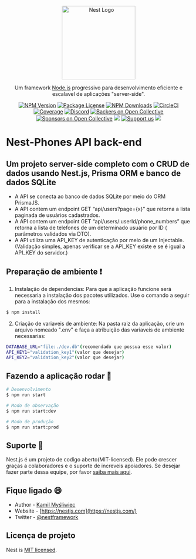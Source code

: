 <p align="center">
  <a href="http://nestjs.com/" target="blank"><img src="https://nestjs.com/img/logo-small.svg" width="200" alt="Nest Logo" /></a>
</p>

  <p align="center">Um framework <a href="http://nodejs.org" target="_blank">Node.js</a> progressivo para desenvolvimento eficiente e escalavel de aplicações "server-side".</p>
    <p align="center">
<a href="https://www.npmjs.com/~nestjscore" target="_blank"><img src="https://img.shields.io/npm/v/@nestjs/core.svg" alt="NPM Version" /></a>
<a href="https://www.npmjs.com/~nestjscore" target="_blank"><img src="https://img.shields.io/npm/l/@nestjs/core.svg" alt="Package License" /></a>
<a href="https://www.npmjs.com/~nestjscore" target="_blank"><img src="https://img.shields.io/npm/dm/@nestjs/common.svg" alt="NPM Downloads" /></a>
<a href="https://circleci.com/gh/nestjs/nest" target="_blank"><img src="https://img.shields.io/circleci/build/github/nestjs/nest/master" alt="CircleCI" /></a>
<a href="https://coveralls.io/github/nestjs/nest?branch=master" target="_blank"><img src="https://coveralls.io/repos/github/nestjs/nest/badge.svg?branch=master#9" alt="Coverage" /></a>
<a href="https://discord.gg/G7Qnnhy" target="_blank"><img src="https://img.shields.io/badge/discord-online-brightgreen.svg" alt="Discord"/></a>
<a href="https://opencollective.com/nest#backer" target="_blank"><img src="https://opencollective.com/nest/backers/badge.svg" alt="Backers on Open Collective" /></a>
<a href="https://opencollective.com/nest#sponsor" target="_blank"><img src="https://opencollective.com/nest/sponsors/badge.svg" alt="Sponsors on Open Collective" /></a>
  <a href="https://paypal.me/kamilmysliwiec" target="_blank"><img src="https://img.shields.io/badge/Donate-PayPal-ff3f59.svg"/></a>
    <a href="https://opencollective.com/nest#sponsor"  target="_blank"><img src="https://img.shields.io/badge/Support%20us-Open%20Collective-41B883.svg" alt="Support us"></a>
  <a href="https://twitter.com/nestframework" target="_blank"><img src="https://img.shields.io/twitter/follow/nestframework.svg?style=social&label=Follow"></a>
</p>
  <!--[![Backers on Open Collective](https://opencollective.com/nest/backers/badge.svg)](https://opencollective.com/nest#backer)
  [![Sponsors on Open Collective](https://opencollective.com/nest/sponsors/badge.svg)](https://opencollective.com/nest#sponsor)-->

# Nest-Phones API  back-end

## Um projeto server-side completo com o CRUD de dados usando Nest.js, Prisma ORM e banco de dados SQLite

* A API se conecta ao banco de dados SQLite por meio do ORM PrismaJS.
* A API contem um endpoint GET “api/users?page={x}” que retorna a lista paginada de usuários cadastrados.
* A API contem um endpoint GET “api/users/:userId/phone_numbers” que retorna a lista de telefones de um determinado usuário por ID ( parâmetros validados via DTO).
* A API utiliza uma API_KEY de autenticação por meio de um Injectable.
(Validação simples, apenas verificar se a API_KEY existe e se é igual a API_KEY
do servidor.)

## Preparação de ambiente :exclamation:

1. Instalação de dependencias:
Para que a aplicação funcione será necessaria a instalação dos pacotes utilizados. Use o comando a seguir para a instalação dos mesmos:
```bash
$ npm install
```

2. Criação de variaveis de ambiente:
Na pasta raiz da aplicação, crie um arquivo nomeado ".env" e faça a atribuição das variaveis de ambiente necessarias:
```bash
DATABASE_URL="file:./dev.db"(recomendado que possua esse valor)
API_KEY1="validation_key1"(valor que desejar)
API_KEY2="validation_key2"(valor que desejar)
```

## Fazendo a aplicação rodar :rocket:

```bash
# Desenvolvimento
$ npm run start

# Modo de observação
$ npm run start:dev

# Modo de produção
$ npm run start:prod
```

## Suporte :pushpin:

Nest.js é um projeto de codigo aberto(MIT-licensed). Ele pode crescer graças a colaboradores e o suporte de increveis apoiadores. Se desejar fazer parte dessa equipe, por favor [saiba mais aqui](https://docs.nestjs.com/support).

## Fique ligado :smile:

- Author - [Kamil Myśliwiec](https://kamilmysliwiec.com)
- Website - [https://nestjs.com](https://nestjs.com/)
- Twitter - [@nestframework](https://twitter.com/nestframework)

## Licença de projeto

Nest is [MIT licensed](LICENSE).
